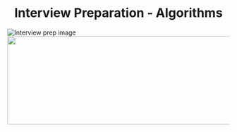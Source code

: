 # <div align="center">Interview Preparation - Algorithms</div>

<img align="center" src="https://user-images.githubusercontent.com/69259692/136694915-62b3ef8a-8b9b-4d75-9b66-559a8e0d3e73.png" alt="Interview prep image">
<div align="center">
  <img width="600" height="200" src="https://user-images.githubusercontent.com/69259692/136694915-62b3ef8a-8b9b-4d75-9b66-559a8e0d3e73.png">
</div>
